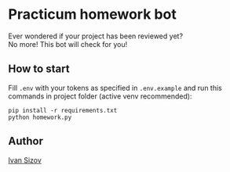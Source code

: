 # Practicum homework bot
Ever wondered if your project has been reviewed yet?  
No more! This bot will check for you!

## How to start
Fill `.env` with your tokens as specified in `.env.example` and run this commands in project folder (active venv recommended):
```shell
pip install -r requirements.txt
python homework.py
```

## Author
[Ivan Sizov](https://github.com/frrenzy)